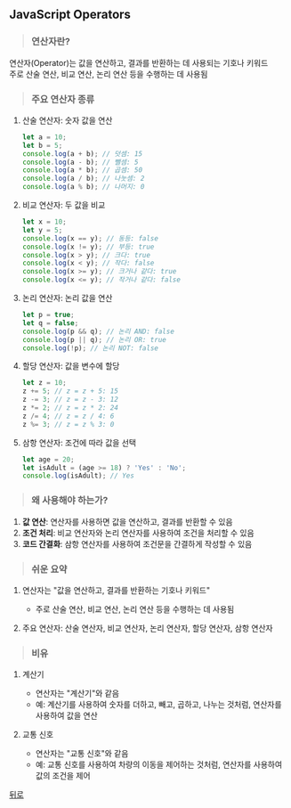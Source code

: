 ## JavaScript Operators
> ### 연산자란?
연산자(Operator)는 값을 연산하고, 결과를 반환하는 데 사용되는 기호나 키워드</br>
주로 산술 연산, 비교 연산, 논리 연산 등을 수행하는 데 사용됨

> ### 주요 연산자 종류
1. 산술 연산자: 숫자 값을 연산
    ```javascript
    let a = 10;
    let b = 5;
    console.log(a + b); // 덧셈: 15
    console.log(a - b); // 뺄셈: 5
    console.log(a * b); // 곱셈: 50
    console.log(a / b); // 나눗셈: 2
    console.log(a % b); // 나머지: 0
    ```

2. 비교 연산자: 두 값을 비교
    ```javascript
    let x = 10;
    let y = 5;
    console.log(x == y); // 동등: false
    console.log(x != y); // 부등: true
    console.log(x > y); // 크다: true
    console.log(x < y); // 작다: false
    console.log(x >= y); // 크거나 같다: true
    console.log(x <= y); // 작거나 같다: false
    ```

3. 논리 연산자: 논리 값을 연산
    ```javascript
    let p = true;
    let q = false;
    console.log(p && q); // 논리 AND: false
    console.log(p || q); // 논리 OR: true
    console.log(!p); // 논리 NOT: false
    ```

4. 할당 연산자: 값을 변수에 할당
    ```javascript
    let z = 10;
    z += 5; // z = z + 5: 15
    z -= 3; // z = z - 3: 12
    z *= 2; // z = z * 2: 24
    z /= 4; // z = z / 4: 6
    z %= 3; // z = z % 3: 0
    ```

5. 삼항 연산자: 조건에 따라 값을 선택
    ```javascript
    let age = 20;
    let isAdult = (age >= 18) ? 'Yes' : 'No';
    console.log(isAdult); // Yes
    ```

> ### 왜 사용해야 하는가?
1. **값 연산**: 연산자를 사용하면 값을 연산하고, 결과를 반환할 수 있음
2. **조건 처리**: 비교 연산자와 논리 연산자를 사용하여 조건을 처리할 수 있음
3. **코드 간결화**: 삼항 연산자를 사용하여 조건문을 간결하게 작성할 수 있음

> ### 쉬운 요약
1. 연산자는 "값을 연산하고, 결과를 반환하는 기호나 키워드"
    - 주로 산술 연산, 비교 연산, 논리 연산 등을 수행하는 데 사용됨

2. 주요 연산자: 산술 연산자, 비교 연산자, 논리 연산자, 할당 연산자, 삼항 연산자

> ### 비유
1. 계산기
    - 연산자는 "계산기"와 같음
    - 예: 계산기를 사용하여 숫자를 더하고, 빼고, 곱하고, 나누는 것처럼, 연산자를 사용하여 값을 연산

2. 교통 신호
    - 연산자는 "교통 신호"와 같음
    - 예: 교통 신호를 사용하여 차량의 이동을 제어하는 것처럼, 연산자를 사용하여 값의 조건을 제어

[뒤로](javascript.md)
